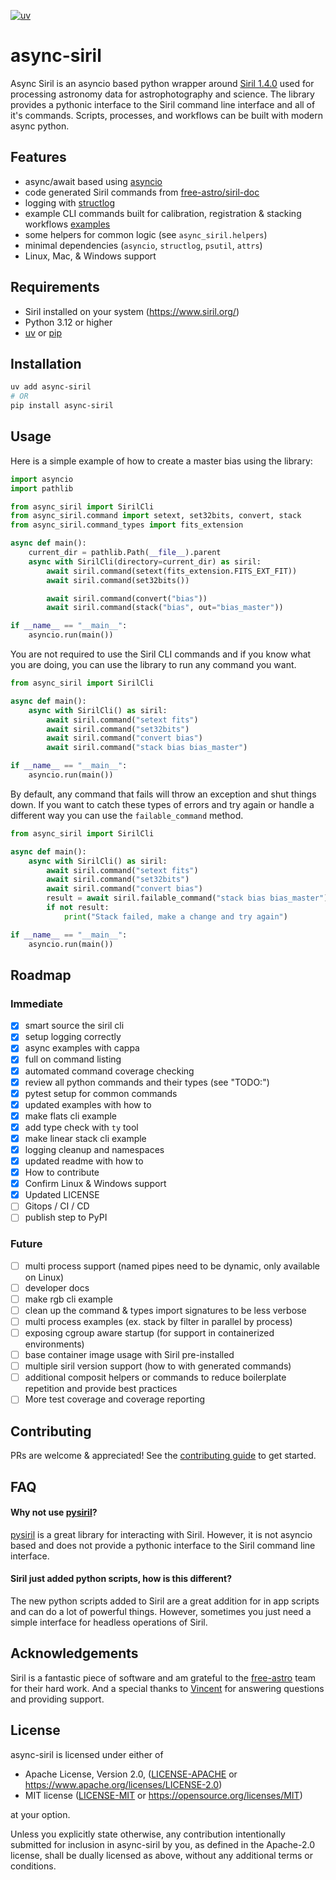 [![uv](https://img.shields.io/endpoint?url=https://raw.githubusercontent.com/astral-sh/uv/main/assets/badge/v0.json)](https://github.com/astral-sh/uv)

# async-siril

Async Siril is an asyncio based python wrapper around [Siril 1.4.0](https://www.siril.org/) used for processing astronomy data for astrophotography and science. The library provides a pythonic interface to the Siril command line interface and all of it's commands. Scripts, processes, and workflows can be built with modern async python.

## Features

* async/await based using [asyncio](https://docs.python.org/3/library/asyncio.html)
* code generated Siril commands from [free-astro/siril-doc](https://gitlab.com/free-astro/siril-doc/)
* logging with [structlog](https://www.structlog.org/)
* example CLI commands built for calibration, registration & stacking workflows [examples](./examples)
* some helpers for common logic (see `async_siril.helpers`)
* minimal dependencies (`asyncio`, `structlog`, `psutil`, `attrs`)
* Linux, Mac, & Windows support

## Requirements

* Siril installed on your system (https://www.siril.org/)
* Python 3.12 or higher
* [uv](https://docs.astral.sh/uv/) or [pip](https://pip.pypa.io/en/stable/)

## Installation

```bash
uv add async-siril
# OR
pip install async-siril
```

## Usage

Here is a simple example of how to create a master bias using the library:

```python
import asyncio
import pathlib

from async_siril import SirilCli
from async_siril.command import setext, set32bits, convert, stack
from async_siril.command_types import fits_extension

async def main():
    current_dir = pathlib.Path(__file__).parent
    async with SirilCli(directory=current_dir) as siril:
        await siril.command(setext(fits_extension.FITS_EXT_FIT))
        await siril.command(set32bits())

        await siril.command(convert("bias"))
        await siril.command(stack("bias", out="bias_master"))

if __name__ == "__main__":
    asyncio.run(main())
```

You are not required to use the Siril CLI commands and if you know what you are doing, you can use the library to run any command you want.

```python
from async_siril import SirilCli

async def main():
    async with SirilCli() as siril:
        await siril.command("setext fits")
        await siril.command("set32bits")
        await siril.command("convert bias")
        await siril.command("stack bias bias_master")

if __name__ == "__main__":
    asyncio.run(main())
```

By default, any command that fails will throw an exception and shut things down. If you want to catch these types of errors and try again or handle a different way you can use the `failable_command` method.

```python
from async_siril import SirilCli

async def main():
    async with SirilCli() as siril:
        await siril.command("setext fits")
        await siril.command("set32bits")
        await siril.command("convert bias")
        result = await siril.failable_command("stack bias bias_master")
        if not result:
            print("Stack failed, make a change and try again")

if __name__ == "__main__":
    asyncio.run(main())
```


## Roadmap

### Immediate
* [x] smart source the siril cli
* [x] setup logging correctly
* [x] async examples with cappa
* [x] full on command listing
* [x] automated command coverage checking
* [x] review all python commands and their types (see "TODO:")
* [x] pytest setup for common commands
* [x] updated examples with how to
* [x] make flats cli example
* [x] add type check with `ty` tool
* [x] make linear stack cli example
* [x] logging cleanup and namespaces
* [x] updated readme with how to
* [x] How to contribute
* [x] Confirm Linux & Windows support
* [x] Updated LICENSE
* [ ] Gitops / CI / CD
* [ ] publish step to PyPI

### Future
* [ ] multi process support (named pipes need to be dynamic, only available on Linux)
* [ ] developer docs
* [ ] make rgb cli example
* [ ] clean up the command & types import signatures to be less verbose
* [ ] multi process examples (ex. stack by filter in parallel by process)
* [ ] exposing cgroup aware startup (for support in containerized environments)
* [ ] base container image usage with Siril pre-installed
* [ ] multiple siril version support (how to with generated commands)
* [ ] additional composit helpers or commands to reduce boilerplate repetition and provide best practices
* [ ] More test coverage and coverage reporting

## Contributing

PRs are welcome & appreciated! See the [contributing guide](./CONTRIBUTING.md) to get started.

## FAQ

#### Why not use [pysiril](https://gitlab.com/free-astro/pysiril)?

[pysiril](https://gitlab.com/free-astro/pysiril) is a great library for interacting with Siril. However, it is not asyncio based and does not provide a pythonic interface to the Siril command line interface.

#### Siril just added python scripts, how is this different?

The new python scripts added to Siril are a great addition for in app scripts and can do a lot of powerful things. However, sometimes you just need a simple interface for headless operations of Siril.

## Acknowledgements

Siril is a fantastic piece of software and am grateful to the [free-astro](https://gitlab.com/free-astro) team for their hard work. And a special thanks to [Vincent](https://gitlab.com/Vincent-FA) for answering questions and providing support.

## License

async-siril is licensed under either of

- Apache License, Version 2.0, ([LICENSE-APACHE](LICENSE-APACHE) or
  <https://www.apache.org/licenses/LICENSE-2.0>)
- MIT license ([LICENSE-MIT](LICENSE-MIT) or <https://opensource.org/licenses/MIT>)

at your option.

Unless you explicitly state otherwise, any contribution intentionally submitted for inclusion in async-siril by you, as defined in the Apache-2.0 license, shall be dually licensed as above, without any additional terms or conditions.